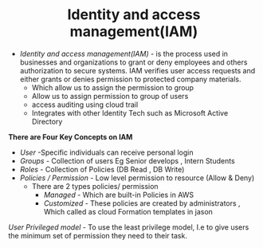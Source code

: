 <h1 align="center">Identity and access management(IAM)</h1>

* *Identity and access management(IAM)* - is the process used in businesses and organizations to grant or deny employees and others authorization to secure systems. IAM verifies user access requests and either grants or denies permission to protected company materials.
	+ Which allow us  to assign the permission to group 
	+ Allow us to assign permission to group of users
	+ access auditing using cloud trail
	+ Integrates with other Identity Tech such as Microsoft Active Directory

**There are Four Key Concepts on IAM**

* *User* -Specific individuals can receive personal login
* *Groups* -  Collection of users Eg Senior develops , Intern Students
* *Roles* - Collection of Policies (DB Read , DB Write)
* *Policies / Permission* -  Low level permission to resource (Allow & Deny)
   * There are 2 types policies/ permission <br />
	  * *Managed* - Which are built-in Policies in AWS <br />
      * *Customized* -  These policies are created by administrators , Which called as cloud Formation templates in jason <br />

*User Privileged model* - To use the least privilege model, I.e to give users the minimum set of permission they need to their task.